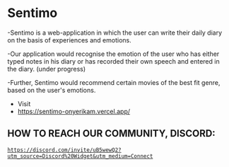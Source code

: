 # Sentimo
-Sentimo is a web-application in which the user can write their daily diary on the basis of experiences and emotions.

-Our application would recognise the emotion of the user who has either typed notes in his diary or has recorded their own speech and entered in the diary. (under progress)

-Further, Sentimo would recommend certain movies of the best fit genre, based on the user's emotions.

- Visit
- https://sentimo-onyerikam.vercel.app/

## HOW TO REACH OUR COMMUNITY, DISCORD:
<span><code>https://discord.com/invite/uB5wewQ2?utm_source=Discord%20Widget&utm_medium=Connect</code></span>
